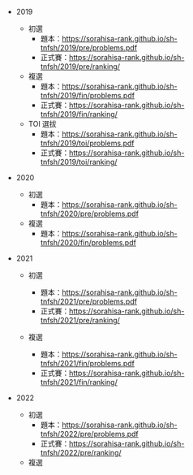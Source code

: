 -   2019

    -   初選
        -   題本：https://sorahisa-rank.github.io/sh-tnfsh/2019/pre/problems.pdf
        -   正式賽：https://sorahisa-rank.github.io/sh-tnfsh/2019/pre/ranking/
    -   複選
        -   題本：https://sorahisa-rank.github.io/sh-tnfsh/2019/fin/problems.pdf
        -   正式賽：https://sorahisa-rank.github.io/sh-tnfsh/2019/fin/ranking/
    -   TOI 選拔
        -   題本：https://sorahisa-rank.github.io/sh-tnfsh/2019/toi/problems.pdf
        -   正式賽：https://sorahisa-rank.github.io/sh-tnfsh/2019/toi/ranking/

-   2020

    -   初選
        -   題本：https://sorahisa-rank.github.io/sh-tnfsh/2020/pre/problems.pdf
    -   複選
        -   題本：https://sorahisa-rank.github.io/sh-tnfsh/2020/fin/problems.pdf

-   2021

    -   初選
        -   題本：https://sorahisa-rank.github.io/sh-tnfsh/2021/pre/problems.pdf
        -   正式賽：https://sorahisa-rank.github.io/sh-tnfsh/2021/pre/ranking/

    -   複選
        -   題本：https://sorahisa-rank.github.io/sh-tnfsh/2021/fin/problems.pdf
        -   正式賽：https://sorahisa-rank.github.io/sh-tnfsh/2021/fin/ranking/

-   2022

    -   初選
        -   題本：https://sorahisa-rank.github.io/sh-tnfsh/2022/pre/problems.pdf
        -   正式賽：https://sorahisa-rank.github.io/sh-tnfsh/2022/pre/ranking/
    -   複選